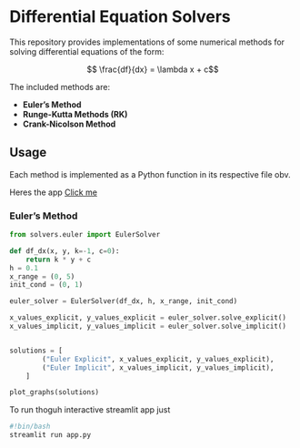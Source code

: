 # Differential Equation Solvers

This repository provides implementations of some numerical methods for solving differential equations of the form:

```math

\frac{df}{dx} = \lambda x + c
```

The included methods are:

- **Euler’s Method**
- **Runge-Kutta Methods (RK)**
- **Crank-Nicolson Method**

## Usage

Each method is implemented as a Python function in its respective file obv.

Heres the app [Click me](https://shubhammishra1611-capibara-app-0w7340.streamlit.app/)

### Euler’s Method

```python
from solvers.euler import EulerSolver

def df_dx(x, y, k=-1, c=0):
    return k * y + c
h = 0.1
x_range = (0, 5)
init_cond = (0, 1)

euler_solver = EulerSolver(df_dx, h, x_range, init_cond)

x_values_explicit, y_values_explicit = euler_solver.solve_explicit()
x_values_implicit, y_values_implicit = euler_solver.solve_implicit()


solutions = [
        ("Euler Explicit", x_values_explicit, y_values_explicit),
        ("Euler Implicit", x_values_implicit, y_values_implicit),
    ]

plot_graphs(solutions)

```

To run thoguh interactive streamlit app just 
```bash
#!bin/bash
streamlit run app.py
```


